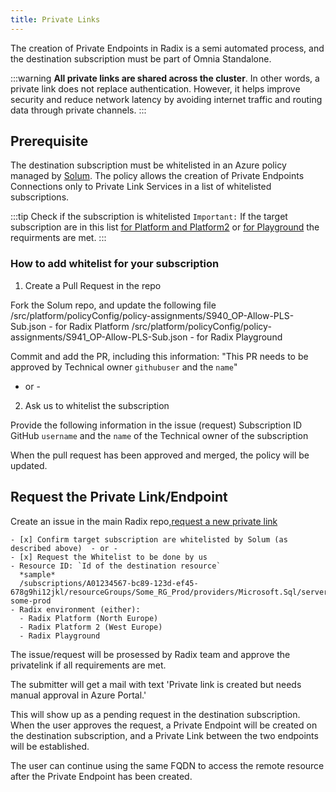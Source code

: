 ```yaml
---
title: Private Links
---
```


The creation of Private Endpoints in Radix is a semi automated process, and the destination subscription must be part of Omnia Standalone.

:::warning
**All private links are shared across the cluster**. In other words, a private link does not replace authentication. However, it helps improve security and reduce network latency by avoiding internet traffic and routing data through private channels.
:::

## Prerequisite

The destination subscription must be whitelisted in an Azure policy managed by [Solum](https://github.com/equinor/Solum). The policy allows the creation of Private Endpoints Connections only to Private Link Services in a list of whitelisted subscriptions.

:::tip Check if the subscription is whitelisted
`Important:` If the target subscription are in this list [for Platform and Platform2](https://github.com/equinor/Solum/blob/master/src/platform/policyConfig/policy-assignments/S940_OP-Allow-PLS-Sub.json) or [for Playground](https://github.com/equinor/Solum/blob/master/src/platform/policyConfig/policy-assignments/S941_OP-Allow-PLS-Sub.json) the requirments are met.
:::

### How to add whitelist for your subscription

1. Create a Pull Request in the repo

Fork the Solum repo, and update the following file 
/src/platform/policyConfig/policy-assignments/S940_OP-Allow-PLS-Sub.json - for Radix Platform
/src/platform/policyConfig/policy-assignments/S941_OP-Allow-PLS-Sub.json - for Radix Playground

Commit and add the PR, including this information:
"This PR needs to be approved by Technical owner  `githubuser` and the `name`"

   - or - 
2. Ask us to whitelist the subscription

Provide the following information in the issue (request)
Subscription ID
GitHub `username` and the `name` of the Technical owner of the subscription

When the pull request has been approved and merged, the policy will be updated. 

## Request the Private Link/Endpoint

Create an issue in the main Radix repo,[request a new private link](https://github.com/equinor/radix/issues/new?template=privatelink.yaml)

```
- [x] Confirm target subscription are whitelisted by Solum (as described above)  - or -
- [x] Request the Whitelist to be done by us
- Resource ID: `Id of the destination resource`
  *sample*
  /subscriptions/A01234567-bc89-123d-ef45-678g9hi12jkl/resourceGroups/Some_RG_Prod/providers/Microsoft.Sql/servers/sql-some-prod  
- Radix environment (either):  
  - Radix Platform (North Europe)
  - Radix Platform 2 (West Europe)
  - Radix Playground
```
The issue/request will be prosessed by Radix team and approve the privatelink if all requirements are met.

The submitter will get a mail with text 'Private link is created but needs manual approval in Azure Portal.'

This will show up as a pending request in the destination subscription. When the user approves the request, a Private Endpoint will be created on the destination subscription, and a Private Link between the two endpoints will be established.

The user can continue using the same FQDN to access the remote resource after the Private Endpoint has been created.
